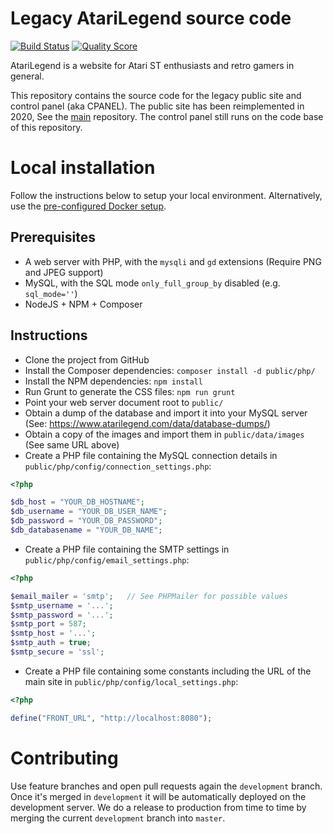 # Legacy AtariLegend source code

[![Build Status](https://github.com/atari-legend/legacy/workflows/Build/badge.svg)](https://github.com/atari-legend/legacy/actions)
[![Quality Score](https://scrutinizer-ci.com/g/atari-legend/legacy/badges/quality-score.png?b=master)](https://scrutinizer-ci.com/g/atari-legend/legacy/)

AtariLegend is a website for Atari ST enthusiasts and retro gamers in general.

This repository contains the source code for the legacy public site and control
panel (aka CPANEL). The public site has been reimplemented in 2020, See the [main](https://github.com/atari-legend/atari-legend)
repository. The control panel still runs on the code base of this repository.

# Local installation

Follow the instructions below to setup your local environment. Alternatively,
use the [pre-configured Docker setup](Docker/README.md).

## Prerequisites

* A web server with PHP, with the `mysqli` and `gd` extensions (Require PNG and JPEG support)
* MySQL, with the SQL mode `only_full_group_by` disabled (e.g. `sql_mode=''`)
* NodeJS + NPM + Composer

## Instructions

* Clone the project from GitHub
* Install the Composer dependencies: `composer install -d public/php/`
* Install the NPM dependencies: `npm install`
* Run Grunt to generate the CSS files: `npm run grunt`
* Point your web server document root to `public/`
* Obtain a dump of the database and import it into your MySQL server (See: https://www.atarilegend.com/data/database-dumps/)
* Obtain a copy of the images and import them in `public/data/images` (See same URL above)
* Create a PHP file containing the MySQL connection details in `public/php/config/connection_settings.php`:

```php
<?php

$db_host = "YOUR_DB_HOSTNAME";
$db_username = "YOUR_DB_USER_NAME";
$db_password = "YOUR_DB_PASSWORD";
$db_databasename = "YOUR_DB_NAME";
```

* Create a PHP file containing the SMTP settings in `public/php/config/email_settings.php`:

```php
<?php

$email_mailer = 'smtp';   // See PHPMailer for possible values
$smtp_username = '...';
$smtp_password = '...';
$smtp_port = 587;
$smtp_host = '...';
$smtp_auth = true;
$smtp_secure = 'ssl';
```

* Create a PHP file containing some constants including the URL of the main site
  in `public/php/config/local_settings.php`:

```php
<?php

define("FRONT_URL", "http://localhost:8080");
```

# Contributing

Use feature branches and open pull requests again the `development` branch. Once
it's merged in `development` it will be automatically deployed on the
development server. We do a release to production from time to time by merging
the current `development` branch into `master`.
